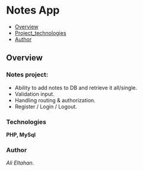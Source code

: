 # Notes App

- [Overview](#Overview)
- [Project_technologies](#Technologies)
- [Author](#Author)

## Overview

### Notes project:

- Ability to add notes to DB and retrieve it all/single.
- Validation input.
- Handling routing & authorization.
- Register / Login / Logout.

### Technologies

**PHP, MySql**

### Author

_Ali Eltahan_.
